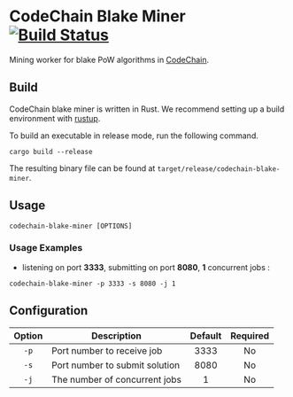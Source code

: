 # CodeChain Blake Miner [![Build Status](https://travis-ci.org/CodeChain-io/codechain-blake-miner.svg?branch=master)](https://travis-ci.org/CodeChain-io/codechain-blake-miner)

Mining worker for blake PoW algorithms in [CodeChain](https://github.com/CodeChain-io/codechain).

## Build

CodeChain blake miner is written in Rust. We recommend setting up a build environment with [rustup](https://rustup.rs/).

To build an executable in release mode, run the following command.
```
cargo build --release
```

The resulting binary file can be found at `target/release/codechain-blake-miner`.

## Usage
```
codechain-blake-miner [OPTIONS]
```

### Usage Examples
* listening on port **3333**, submitting on port **8080**, **1** concurrent jobs :
```
codechain-blake-miner -p 3333 -s 8080 -j 1
```

## Configuration

| Option | Description                    | Default | Required |
| :----: | ------------------------------ |:-------------:|:--------:|
| `-p`   | Port number to receive job     | 3333 | No |
| `-s`   | Port number to submit solution | 8080 | No |
| `-j`   | The number of concurrent jobs  |    1 | No |
